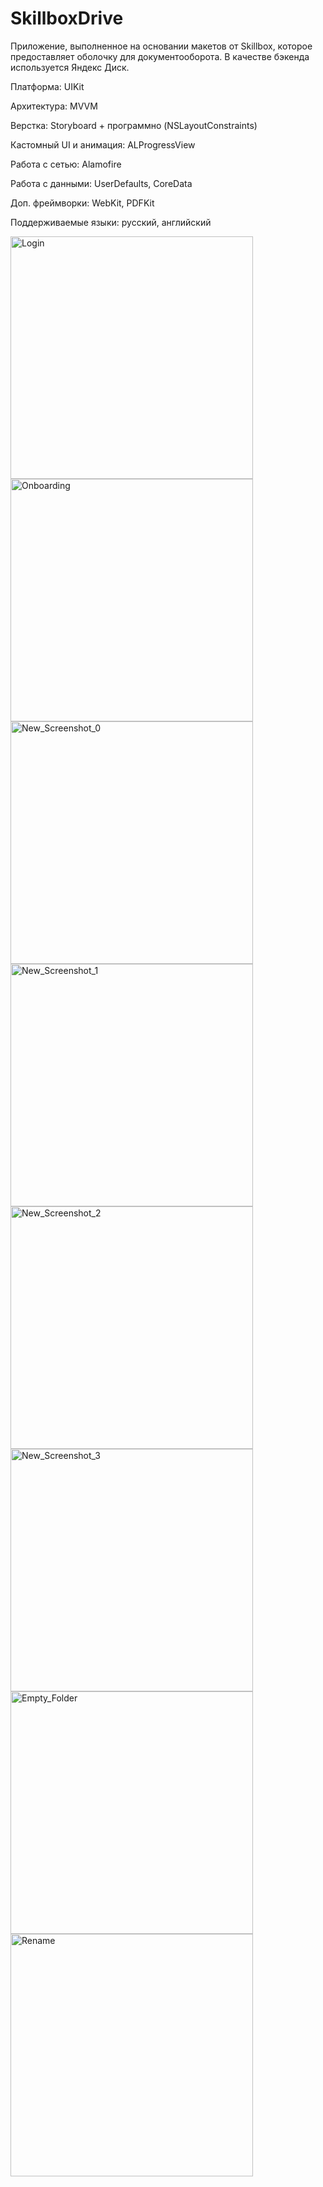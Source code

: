 # SkillboxDrive

Приложение, выполненное на основании макетов от Skillbox, которое предоставляет оболочку для документооборота. В качестве бэкенда используется Яндекс Диск.

Платформа: UIKit

Архитектура: MVVM

Верстка: Storyboard + программно (NSLayoutConstraints)

Кастомный UI и анимация: ALProgressView

Работа с сетью: Alamofire

Работа с данными: UserDefaults, CoreData

Доп. фреймворки: WebKit, PDFKit

Поддерживаемые языки: русский, английский

<img width="388" alt="Login" src="https://github.com/ruslan-shigapov/SkillboxDrive/assets/104629658/5c660448-5fcd-4ed8-843b-1c0d0b974a9e">

<img width="388" alt="Onboarding" src="https://github.com/ruslan-shigapov/SkillboxDrive/assets/104629658/02bafb52-fd96-4e5c-93dc-7bcec4e7c1fe">

<img width="388" alt="New_Screenshot_0" src="https://github.com/ruslan-shigapov/SkillboxDrive/assets/104629658/ddf3b38e-514a-40dc-9fb0-c411465da300">

<img width="388" alt="New_Screenshot_1" src="https://github.com/ruslan-shigapov/SkillboxDrive/assets/104629658/196c04cd-23dc-4cda-86e6-7fcc879d241e">

<img width="388" alt="New_Screenshot_2" src="https://github.com/ruslan-shigapov/SkillboxDrive/assets/104629658/c360d275-fa62-41b5-ad00-ec6c368edf29">

<img width="388" alt="New_Screenshot_3" src="https://github.com/ruslan-shigapov/SkillboxDrive/assets/104629658/e90ace53-db63-4fb2-ac4c-63aee668c815">

<img width="388" alt="Empty_Folder" src="https://github.com/ruslan-shigapov/SkillboxDrive/assets/104629658/30025613-a83a-4715-a074-0f29a68878e1">

<img width="388" alt="Rename" src="https://github.com/ruslan-shigapov/SkillboxDrive/assets/104629658/0736b493-2622-4fcb-9a33-83ef615f8510">
